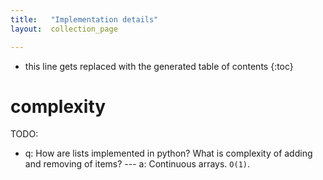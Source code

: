 ```yaml
---
title:   "Implementation details"
layout:  collection_page

---
```


* this line gets replaced with the generated table of contents
{:toc}

# complexity

TODO:

- q: How are lists implemented in python? What is complexity of adding and removing of items? --- a: Continuous arrays. `O(1)`.

